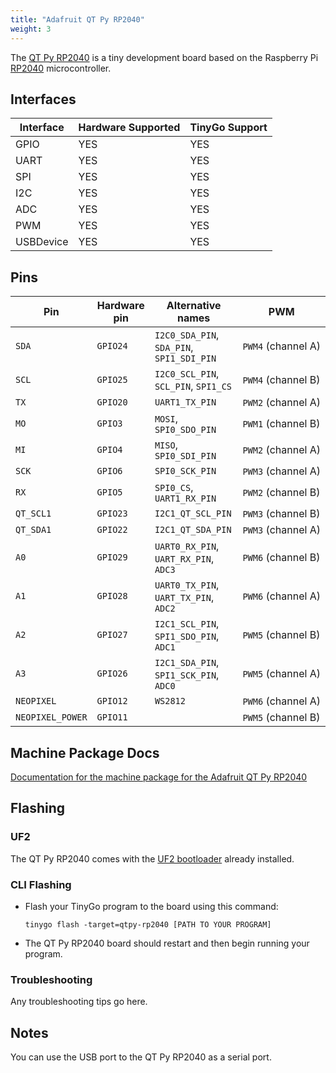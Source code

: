 ```yaml
---
title: "Adafruit QT Py RP2040"
weight: 3
---
```


The [QT Py RP2040](https://www.adafruit.com/product/4900) is a tiny development board based on the Raspberry Pi [RP2040](https://datasheets.raspberrypi.org/rp2040/rp2040-datasheet.pdf) microcontroller.

## Interfaces

| Interface | Hardware Supported | TinyGo Support |
| --------- | ------------- | ----- |
| GPIO      | YES | YES |
| UART      | YES | YES |
| SPI       | YES | YES |
| I2C       | YES | YES |
| ADC       | YES | YES |
| PWM       | YES | YES |
| USBDevice | YES | YES |

## Pins

| Pin               | Hardware pin | Alternative names | PWM                  |
| ----------------- | ------------ | ----------------- | -------------------- |
| `SDA`             | `GPIO24`     | `I2C0_SDA_PIN`, `SDA_PIN`, `SPI1_SDI_PIN` | `PWM4` (channel A)   |
| `SCL`             | `GPIO25`     | `I2C0_SCL_PIN`, `SCL_PIN`, `SPI1_CS` | `PWM4` (channel B)   |
| `TX`              | `GPIO20`     | `UART1_TX_PIN`    | `PWM2` (channel A)   |
| `MO`              | `GPIO3`      | `MOSI`, `SPI0_SDO_PIN` | `PWM1` (channel B)   |
| `MI`              | `GPIO4`      | `MISO`, `SPI0_SDI_PIN` | `PWM2` (channel A)   |
| `SCK`             | `GPIO6`      | `SPI0_SCK_PIN`    | `PWM3` (channel A)   |
| `RX`              | `GPIO5`      | `SPI0_CS`, `UART1_RX_PIN` | `PWM2` (channel B)   |
| `QT_SCL1`         | `GPIO23`     | `I2C1_QT_SCL_PIN` | `PWM3` (channel B)   |
| `QT_SDA1`         | `GPIO22`     | `I2C1_QT_SDA_PIN` | `PWM3` (channel A)   |
| `A0`              | `GPIO29`     | `UART0_RX_PIN`, `UART_RX_PIN`, `ADC3` | `PWM6` (channel B)   |
| `A1`              | `GPIO28`     | `UART0_TX_PIN`, `UART_TX_PIN`, `ADC2` | `PWM6` (channel A)   |
| `A2`              | `GPIO27`     | `I2C1_SCL_PIN`, `SPI1_SDO_PIN`, `ADC1` | `PWM5` (channel B)   |
| `A3`              | `GPIO26`     | `I2C1_SDA_PIN`, `SPI1_SCK_PIN`, `ADC0` | `PWM5` (channel A)   |
| `NEOPIXEL`        | `GPIO12`     | `WS2812`          | `PWM6` (channel A)   |
| `NEOPIXEL_POWER`  | `GPIO11`     |                   | `PWM5` (channel B)   |

## Machine Package Docs

[Documentation for the machine package for the Adafruit QT Py RP2040](../machine/qtpy-rp2040)

## Flashing

### UF2

The QT Py RP2040 comes with the [UF2 bootloader](https://github.com/Microsoft/uf2) already installed.

### CLI Flashing

- Flash your TinyGo program to the board using this command:

    ```shell
    tinygo flash -target=qtpy-rp2040 [PATH TO YOUR PROGRAM]
    ```

- The QT Py RP2040 board should restart and then begin running your program.

### Troubleshooting

Any troubleshooting tips go here.

## Notes

You can use the USB port to the QT Py RP2040 as a serial port.
